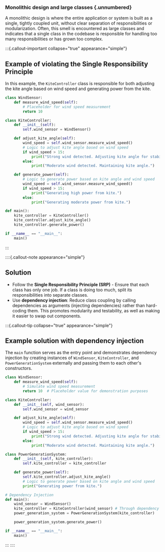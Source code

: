 ### Monolithic design and large classes {.unnumbered}

A monolithic design is where the entire application or system is built as a single, tightly coupled unit, without clear separation of responsibilities or modularization. Often, this smell is encountered as large classes and indicates that a single class in the codebase is responsible for handling too many responsibilities or has grown too complex.

:::{.callout-important collapse="true" appearance="simple"}
## Example of violating the Single Responsibility Principle
In this example, the `KiteController` class is responsible for both adjusting the kite angle based on wind speed and generating power from the kite. 

```python
class WindSensor:
    def measure_wind_speed(self):
        # Placeholder for wind speed measurement
        return 10

class KiteController:
    def __init__(self):
        self.wind_sensor = WindSensor()

    def adjust_kite_angle(self):
        wind_speed = self.wind_sensor.measure_wind_speed()
        # Logic to adjust kite angle based on wind speed
        if wind_speed > 15:
            print("Strong wind detected. Adjusting kite angle for stability.")
        else:
            print("Moderate wind detected. Maintaining kite angle.")

    def generate_power(self):
        # Logic to generate power based on kite angle and wind speed
        wind_speed = self.wind_sensor.measure_wind_speed()
        if wind_speed > 15:
            print("Generating high power from kite.")
        else:
            print("Generating moderate power from kite.")

def main():
    kite_controller = KiteController()
    kite_controller.adjust_kite_angle()
    kite_controller.generate_power()

if __name__ == "__main__":
    main()
```
:::

::::{.callout-note appearance="simple"}
## Solution
- Follow the **Single Responsibility Principle (SRP)** -  Ensure that each class has only one job. If a class is doing too much, split its responsibilities into separate classes.
- Use **dependency injection**: Reduce class coupling by calling dependencies as arguments (injecting dependencies) rather than hard-coding them. This promotes modularity and testability, as well as making it easier to swap out components.



:::{.callout-tip collapse="true" appearance="simple"}
## Example solution with dependency injection 
The `main` function serves as the entry point and demonstrates dependency injection by creating instances of `WindSensor`, `KiteController`, and `PowerGenerationSystem` externally and passing them to each other's constructors. 

```python
class WindSensor:
    def measure_wind_speed(self):
        # Simulate wind speed measurement
        return 10  # Placeholder value for demonstration purposes

class KiteController:
    def __init__(self, wind_sensor):
        self.wind_sensor = wind_sensor

    def adjust_kite_angle(self):
        wind_speed = self.wind_sensor.measure_wind_speed()
        # Logic to adjust kite angle based on wind speed
        if wind_speed > 15:
            print("Strong wind detected. Adjusting kite angle for stability.")
        else:
            print("Moderate wind detected. Maintaining kite angle.")

class PowerGenerationSystem:
    def __init__(self, kite_controller):
        self.kite_controller = kite_controller

    def generate_power(self):
        self.kite_controller.adjust_kite_angle()
        # Logic to generate power based on kite angle and wind speed
        print("Generating power from kite.")

# Dependency Injection
def main():
    wind_sensor = WindSensor() 
    kite_controller = KiteController(wind_sensor) # Through dependency injection, the WindSensor can be easily replaced with another sensor
    power_generation_system = PowerGenerationSystem(kite_controller)

    power_generation_system.generate_power()

if __name__ == "__main__":
    main()
```
:::
::::